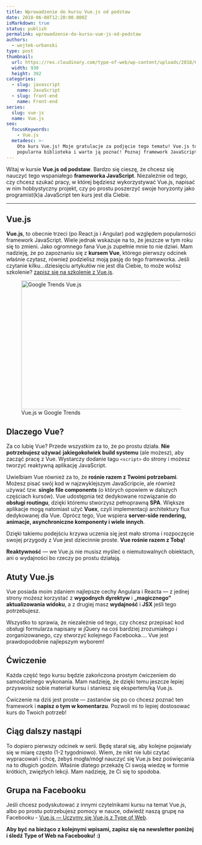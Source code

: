 ```yaml
---
title: Wprowadzenie do kursu Vue.js od podstaw
date: 2018-06-08T12:20:00.000Z
isMarkdown: true
status: publish
permalink: wprowadzenie-do-kursu-vue-js-od-podstaw
authors:
  - wojtek-urbanski
type: post
thumbnail:
  url: https://res.cloudinary.com/type-of-web/wp-content/uploads/2018/04/Vue_js-wprowadzenie.png
  width: 930
  height: 392
categories:
  - slug: javascript
    name: JavaScript
  - slug: front-end
    name: Front-end
series:
  slug: vue-js
  name: Vue.js
seo:
  focusKeywords:
    - Vue.js
  metadesc: >-
    Oto kurs Vue.js! Moje gratulacje za podjęcie tego tematu! Vue.js to bardzo
    popularna biblioteka i warto ją poznać! Poznaj framework JavaScript Vue!
---
```


Witaj w kursie **Vue.js od podstaw**. Bardzo się cieszę, że chcesz się nauczyć tego wspaniałego **frameworka JavaScript**. Niezależnie od tego, czy chcesz szukać pracy, w której będziesz wykorzystywać Vue.js, napisać w nim hobbystyczny projekt, czy po prostu poszerzyć swoje horyzonty jako programist(k)a JavaScript ten kurs jest dla Ciebie.

---

## Vue.js

**Vue.js**, to obecnie trzeci (po React.js i Angular) pod względem popularności framework JavaScript. Wiele jednak wskazuje na to, że jeszcze w tym roku się to zmieni. Jako ogromnego fana Vue.js zupełnie mnie to nie dziwi. Mam nadzieję, że po zapoznaniu się z **kursem Vue**, którego pierwszy odcinek właśnie czytasz, również podzielisz moją pasję do tego frameworka. Jeśli czytanie kilku…dziesięciu artykułów nie jest dla Ciebie, to może wolisz szkolenie? <a href="https://szkolenia.typeofweb.com/" target="_blank">zapisz się na szkolenie z Vue.js</a>.

<figure id="attachment_1336" align="aligncenter" width="1024">
  <a href="https://res.cloudinary.com/type-of-web/wp-content/uploads/2018/04/Google-trends-Vue.png"><img src="https://res.cloudinary.com/type-of-web/wp-content/uploads/2018/04/Google-trends-Vue-1024x342.png" alt="Google Trends Vue.js" width="1024" height="342" class="size-large wp-image-1336" /></a>
  <figcaption>
    Vue.js w Google Trends
  </figcaption>
</figure>

## Dlaczego Vue?

Za co lubię Vue? Przede wszystkim za to, że po prostu działa. **Nie potrzebujesz używać jakiegokolwiek build systemu** (ale możesz), aby zacząć pracę z Vue. Wystarczy dodanie tagu `<script>` do strony i możesz tworzyć reaktywną aplikację JavaScript.

Uwielbiam Vue również za to, że **rośnie razem z Twoimi potrzebami**. Możesz pisać swój kod w najzwyklejszym JavaScripcie, ale również używać tzw. **single file components** (o których opowiem w dalszych częściach kursów). Vue udostępnia też dedykowane rozwiązanie do **obsługi routingu**, dzięki któremu stworzysz pełnoprawną **SPA**. Większe aplikacje mogą natomiast użyć **Vuex**, czyli implementacji architektury flux dedykowanej dla Vue. Oprócz tego, Vue wspiera **server-side rendering, animacje, asynchroniczne komponenty i wiele innych**.

Dzięki takiemu podejściu krzywa uczenia się jest mało stroma i rozpoczęcie swojej przygody z Vue jest dziecinnie proste. **Vue rośnie razem z Tobą!**

**Reaktywność** — we Vue.js nie musisz myśleć o niemutowalnych obiektach, ani o wydajności bo rzeczy po prostu działają.

## Atuty Vue.js

Vue posiada moim zdaniem najlepsze cechy Angulara i Reacta — z jednej strony możesz korzystać z **wygodnych dyrektyw** i **„magicznego” aktualizowania widoku**, a z drugiej masz **wydajność** i **JSX** jeśli tego potrzebujesz.

Wszystko to sprawia, że niezależnie od tego, czy chcesz przepisać kod obsługi formularza napisany w jQuery na coś bardziej zrozumiałego i zorganizowanego, czy stworzyć kolejnego Facebooka.... Vue jest prawdopodobnie najlepszym wyborem!

## Ćwiczenie

Każda część tego kursu będzie zakończona prostym ćwiczeniem do samodzielnego wykonania. Mam nadzieję, że dzięki temu jeszcze lepiej przyswoisz sobie materiał kursu i staniesz się ekspertem/ką Vue.js.

Ćwiczenie na dziś jest proste — zastanów się po co chcesz poznać ten framework i **napisz o tym w komentarzu**. Pozwoli mi to lepiej dostosować kurs do Twoich potrzeb!

## Ciąg dalszy nastąpi

To dopiero pierwszy odcinek w serii. Będę starał się, aby kolejne pojawiały się w miarę często (1-2 tygodniowo). Wiem, że nikt nie lubi czytać wypracowań i chcę, żebyś mogła/mógł nauczyć się Vue.js bez poświęcania na to długich godzin. Właśnie dlatego przekażę Ci swoją wiedzę w formie krótkich, zwięzłych lekcji. Mam nadzieję, że Ci się to spodoba.

## Grupa na Facebooku

Jeśli chcesz podyskutować z innymi czytelnikami kursu na temat Vue.js, albo po prostu potrzebujesz pomocy w nauce, odwiedź naszą grupę na Facebooku - [Vue.js — Uczymy się Vue.js z Type of Web](https://www.facebook.com/groups/2048207118836723/).

**Aby być na bieżąco z kolejnymi wpisami, zapisz się na newsletter poniżej i śledź Type of Web na Facebooku! :)**

<NewsletterForm />
<FacebookPageWidget />
